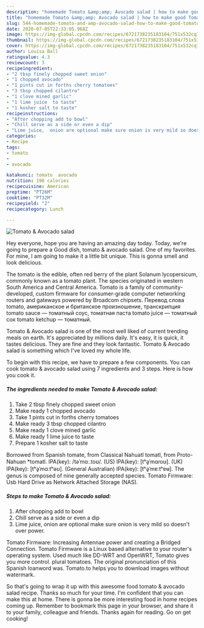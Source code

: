 ```yaml
---
description: "homemade Tomato &amp;amp; Avocado salad | how to make good Tomato &amp;amp; Avocado salad"
title: "homemade Tomato &amp;amp; Avocado salad | how to make good Tomato &amp;amp; Avocado salad"
slug: 544-homemade-tomato-and-amp-avocado-salad-how-to-make-good-tomato-and-amp-avocado-salad
date: 2020-07-05T22:33:05.968Z
image: https://img-global.cpcdn.com/recipes/6721738235183104/751x532cq70/tomato-avocado-salad-recipe-main-photo.jpg
thumbnail: https://img-global.cpcdn.com/recipes/6721738235183104/751x532cq70/tomato-avocado-salad-recipe-main-photo.jpg
cover: https://img-global.cpcdn.com/recipes/6721738235183104/751x532cq70/tomato-avocado-salad-recipe-main-photo.jpg
author: Louisa Ball
ratingvalue: 4.3
reviewcount: 3
recipeingredient:
- "2 tbsp finely chopped sweet onion"
- "1 chopped avocado"
- "1 pints cut in forths cherry tomatoes"
- "3 tbsp chopped cilantro"
- "1 clove mined garlic"
- "1 lime juice  to taste"
- "1 kosher salt to taste"
recipeinstructions:
- "After chopping add to bowl"
- "Chill serve as a side or even a dip"
- "Lime juice,  onion are optional make sure onion is very mild so doesn&#39;t over power."
categories:
- Recipe
tags:
- tomato
- 
- avocado

katakunci: tomato  avocado 
nutrition: 198 calories
recipecuisine: American
preptime: "PT26M"
cooktime: "PT32M"
recipeyield: "2"
recipecategory: Lunch

---
```



![Tomato &amp; Avocado salad](https://img-global.cpcdn.com/recipes/6721738235183104/751x532cq70/tomato-avocado-salad-recipe-main-photo.jpg)

Hey everyone, hope you are having an amazing day today. Today, we're going to prepare a Good dish, tomato &amp; avocado salad. One of my favorites. For mine, I am going to make it a little bit unique. This is gonna smell and look delicious.

The tomato is the edible, often red berry of the plant Solanum lycopersicum, commonly known as a tomato plant. The species originated in western South America and Central America. Tomato is a family of community-developed, custom firmware for consumer-grade computer networking routers and gateways powered by Broadcom chipsets. Перевод слова tomato, американское и британское произношение, транскрипция tomato sauce — томатный соус, томатная паста tomato juice — томатный сок tomato ketchup — томатный.

Tomato &amp; Avocado salad is one of the most well liked of current trending meals on earth. It's appreciated by millions daily. It's easy, it is quick, it tastes delicious. They are fine and they look fantastic. Tomato &amp; Avocado salad is something which I've loved my whole life.


To begin with this recipe, we have to prepare a few components. You can cook tomato &amp; avocado salad using 7 ingredients and 3 steps. Here is how you cook it.

<!--inarticleads1-->

##### The ingredients needed to make Tomato &amp; Avocado salad:

1. Take 2 tbsp finely chopped sweet onion
1. Make ready 1 chopped avocado
1. Take 1 pints cut in forths cherry tomatoes
1. Make ready 3 tbsp chopped cilantro
1. Make ready 1 clove mined garlic
1. Make ready 1 lime juice  to taste
1. Prepare 1 kosher salt to taste


Borrowed from Spanish tomate, from Classical Nahuatl tomatl, from Proto-Nahuan *tomatl. IPA(key): /təˈmɑː.toʊ/. (US) IPA(key): [tʰə̥ˈmɑɾoʊ]. (UK) IPA(key): [tʰə̥ˈmɑːtʰəʊ]. (General Australian) IPA(key): [tʰə̥ˈmɐːtʰɐʉ]. The genus is composed of nine generally accepted species. Tomato Firmware: Usb Hard Drive as Network Attached Storage (NAS). 

<!--inarticleads2-->

##### Steps to make Tomato &amp; Avocado salad:

1. After chopping add to bowl
1. Chill serve as a side or even a dip
1. Lime juice,  onion are optional make sure onion is very mild so doesn&#39;t over power.


Tomato Firmware: Increasing Antennae power and creating a Bridged Connection. Tomato Firmware is a Linux based alternative to your router&#39;s operating system. Used much like DD-WRT and OpenWRT, Tomato gives you more control. plural tomatoes. The original pronunciation of this Spanish loanword was. Tomato.to helps you to download images without watermark. 

So that's going to wrap it up with this awesome food tomato &amp; avocado salad recipe. Thanks so much for your time. I'm confident that you can make this at home. There is gonna be more interesting food in home recipes coming up. Remember to bookmark this page in your browser, and share it to your family, colleague and friends. Thanks again for reading. Go on get cooking!
